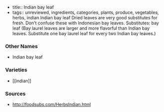 - title:: Indian bay leaf
- tags:: unreviewed, ingredients, categories, plants, produce, vegetables, herbs, indian
Indian bay leaf Dried leaves are very good substitutes for fresh. Don't confuse these with Indonesian bay leaves. Substitutes: bay leaf (Bay laurel leaves are larger and more flavorful than Indian bay leaves. Substitute one bay laurel leaf for every two Indian bay leaves.)

### Other Names

* Indian bay leaf

### Varieties

* [[indian]]

### Sources
* http://foodsubs.com/HerbsIndian.html

